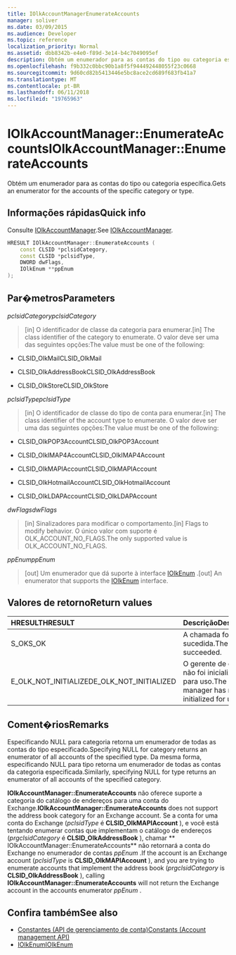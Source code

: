```yaml
---
title: IOlkAccountManagerEnumerateAccounts
manager: soliver
ms.date: 03/09/2015
ms.audience: Developer
ms.topic: reference
localization_priority: Normal
ms.assetid: dbb8342b-e4e0-f89d-3e14-b4c7049095ef
description: Obtém um enumerador para as contas do tipo ou categoria específica.
ms.openlocfilehash: f9b332c0bbc90b1a8f5f944492448055f23c0668
ms.sourcegitcommit: 9d60cd82b5413446e5bc8ace2cd689f683fb41a7
ms.translationtype: MT
ms.contentlocale: pt-BR
ms.lasthandoff: 06/11/2018
ms.locfileid: "19765963"
---
```

# <a name="iolkaccountmanagerenumerateaccounts"></a><span data-ttu-id="5aa3f-103">IOlkAccountManager::EnumerateAccounts</span><span class="sxs-lookup"><span data-stu-id="5aa3f-103">IOlkAccountManager::EnumerateAccounts</span></span>

<span data-ttu-id="5aa3f-104">Obtém um enumerador para as contas do tipo ou categoria específica.</span><span class="sxs-lookup"><span data-stu-id="5aa3f-104">Gets an enumerator for the accounts of the specific category or type.</span></span>
  
## <a name="quick-info"></a><span data-ttu-id="5aa3f-105">Informações rápidas</span><span class="sxs-lookup"><span data-stu-id="5aa3f-105">Quick info</span></span>

<span data-ttu-id="5aa3f-106">Consulte [IOlkAccountManager](iolkaccountmanager.md).</span><span class="sxs-lookup"><span data-stu-id="5aa3f-106">See [IOlkAccountManager](iolkaccountmanager.md).</span></span>
  
```cpp
HRESULT IOlkAccountManager::EnumerateAccounts (  
    const CLSID *pclsidCategory, 
    const CLSID *pclsidType, 
    DWORD dwFlags, 
    IOlkEnum **ppEnum 
);

```

## <a name="parameters"></a><span data-ttu-id="5aa3f-107">Par�metros</span><span class="sxs-lookup"><span data-stu-id="5aa3f-107">Parameters</span></span>

<span data-ttu-id="5aa3f-108">_pclsidCategory_</span><span class="sxs-lookup"><span data-stu-id="5aa3f-108">_pclsidCategory_</span></span>
  
> <span data-ttu-id="5aa3f-109">[in] O identificador de classe da categoria para enumerar.</span><span class="sxs-lookup"><span data-stu-id="5aa3f-109">[in] The class identifier of the category to enumerate.</span></span> <span data-ttu-id="5aa3f-110">O valor deve ser uma das seguintes opções:</span><span class="sxs-lookup"><span data-stu-id="5aa3f-110">The value must be one of the following:</span></span>
    
   - <span data-ttu-id="5aa3f-111">CLSID_OlkMail</span><span class="sxs-lookup"><span data-stu-id="5aa3f-111">CLSID_OlkMail</span></span> 
    
   -  <span data-ttu-id="5aa3f-112">CLSID_OlkAddressBook</span><span class="sxs-lookup"><span data-stu-id="5aa3f-112">CLSID_OlkAddressBook</span></span> 
    
   - <span data-ttu-id="5aa3f-113">CLSID_OlkStore</span><span class="sxs-lookup"><span data-stu-id="5aa3f-113">CLSID_OlkStore</span></span> 
    
<span data-ttu-id="5aa3f-114">_pclsidType_</span><span class="sxs-lookup"><span data-stu-id="5aa3f-114">_pclsidType_</span></span>
  
> <span data-ttu-id="5aa3f-115">[in] O identificador de classe do tipo de conta para enumerar.</span><span class="sxs-lookup"><span data-stu-id="5aa3f-115">[in] The class identifier of the account type to enumerate.</span></span> <span data-ttu-id="5aa3f-116">O valor deve ser uma das seguintes opções:</span><span class="sxs-lookup"><span data-stu-id="5aa3f-116">The value must be one of the following:</span></span>
    
   - <span data-ttu-id="5aa3f-117">CLSID_OlkPOP3Account</span><span class="sxs-lookup"><span data-stu-id="5aa3f-117">CLSID_OlkPOP3Account</span></span>
    
   - <span data-ttu-id="5aa3f-118">CLSID_OlkIMAP4Account</span><span class="sxs-lookup"><span data-stu-id="5aa3f-118">CLSID_OlkIMAP4Account</span></span>
    
   - <span data-ttu-id="5aa3f-119">CLSID_OlkMAPIAccount</span><span class="sxs-lookup"><span data-stu-id="5aa3f-119">CLSID_OlkMAPIAccount</span></span>
    
   - <span data-ttu-id="5aa3f-120">CLSID_OlkHotmailAccount</span><span class="sxs-lookup"><span data-stu-id="5aa3f-120">CLSID_OlkHotmailAccount</span></span>
    
   - <span data-ttu-id="5aa3f-121">CLSID_OlkLDAPAccount</span><span class="sxs-lookup"><span data-stu-id="5aa3f-121">CLSID_OlkLDAPAccount</span></span>
    
<span data-ttu-id="5aa3f-122">_dwFlags_</span><span class="sxs-lookup"><span data-stu-id="5aa3f-122">_dwFlags_</span></span>
  
> <span data-ttu-id="5aa3f-123">[in] Sinalizadores para modificar o comportamento.</span><span class="sxs-lookup"><span data-stu-id="5aa3f-123">[in] Flags to modify behavior.</span></span> <span data-ttu-id="5aa3f-124">O único valor com suporte é OLK_ACCOUNT_NO_FLAGS.</span><span class="sxs-lookup"><span data-stu-id="5aa3f-124">The only supported value is OLK_ACCOUNT_NO_FLAGS.</span></span>
    
<span data-ttu-id="5aa3f-125">_ppEnum_</span><span class="sxs-lookup"><span data-stu-id="5aa3f-125">_ppEnum_</span></span>
  
> <span data-ttu-id="5aa3f-126">[out] Um enumerador que dá suporte à interface [IOlkEnum](iolkenum.md) .</span><span class="sxs-lookup"><span data-stu-id="5aa3f-126">[out] An enumerator that supports the [IOlkEnum](iolkenum.md) interface.</span></span> 
    
## <a name="return-values"></a><span data-ttu-id="5aa3f-127">Valores de retorno</span><span class="sxs-lookup"><span data-stu-id="5aa3f-127">Return values</span></span>

|<span data-ttu-id="5aa3f-128">**HRESULT**</span><span class="sxs-lookup"><span data-stu-id="5aa3f-128">**HRESULT**</span></span>|<span data-ttu-id="5aa3f-129">**Descrição**</span><span class="sxs-lookup"><span data-stu-id="5aa3f-129">**Description**</span></span>|
|:-----|:-----|
|<span data-ttu-id="5aa3f-130">S_OK</span><span class="sxs-lookup"><span data-stu-id="5aa3f-130">S_OK</span></span>  <br/> |<span data-ttu-id="5aa3f-131">A chamada foi bem-sucedida.</span><span class="sxs-lookup"><span data-stu-id="5aa3f-131">The call succeeded.</span></span>  <br/> |
|<span data-ttu-id="5aa3f-132">E_OLK_NOT_INITIALIZED</span><span class="sxs-lookup"><span data-stu-id="5aa3f-132">E_OLK_NOT_INITIALIZED</span></span>  <br/> |<span data-ttu-id="5aa3f-133">O gerente de conta não foi inicializado para uso.</span><span class="sxs-lookup"><span data-stu-id="5aa3f-133">The account manager has not been initialized for use.</span></span>  <br/> |
   
## <a name="remarks"></a><span data-ttu-id="5aa3f-134">Coment�rios</span><span class="sxs-lookup"><span data-stu-id="5aa3f-134">Remarks</span></span>

<span data-ttu-id="5aa3f-135">Especificando NULL para categoria retorna um enumerador de todas as contas do tipo especificado.</span><span class="sxs-lookup"><span data-stu-id="5aa3f-135">Specifying NULL for category returns an enumerator of all accounts of the specified type.</span></span> <span data-ttu-id="5aa3f-136">Da mesma forma, especificando NULL para tipo retorna um enumerador de todas as contas da categoria especificada.</span><span class="sxs-lookup"><span data-stu-id="5aa3f-136">Similarly, specifying NULL for type returns an enumerator of all accounts of the specified category.</span></span>
  
 <span data-ttu-id="5aa3f-137">**IOlkAccountManager::EnumerateAccounts** não oferece suporte a categoria do catálogo de endereços para uma conta do Exchange.</span><span class="sxs-lookup"><span data-stu-id="5aa3f-137">**IOlkAccountManager::EnumerateAccounts** does not support the address book category for an Exchange account.</span></span> <span data-ttu-id="5aa3f-138">Se a conta for uma conta do Exchange (*pclsidType* é **CLSID_OlkMAPIAccount** ), e você está tentando enumerar contas que implementam o catálogo de endereços (*prgclsidCategory* é **CLSID_OlkAddressBook** ), chamar ** IOlkAccountManager::EnumerateAccounts** não retornará a conta do Exchange no enumerador de contas *ppEnum* .</span><span class="sxs-lookup"><span data-stu-id="5aa3f-138">If the account is an Exchange account (*pclsidType*  is **CLSID_OlkMAPIAccount** ), and you are trying to enumerate accounts that implement the address book (*prgclsidCategory*  is **CLSID_OlkAddressBook** ), calling **IOlkAccountManager::EnumerateAccounts** will not return the Exchange account in the accounts enumerator  *ppEnum*  .</span></span> 
  
## <a name="see-also"></a><span data-ttu-id="5aa3f-139">Confira também</span><span class="sxs-lookup"><span data-stu-id="5aa3f-139">See also</span></span>

- [<span data-ttu-id="5aa3f-140">Constantes (API de gerenciamento de conta)</span><span class="sxs-lookup"><span data-stu-id="5aa3f-140">Constants (Account management API)</span></span>](constants-account-management-api.md)  
- [<span data-ttu-id="5aa3f-141">IOlkEnum</span><span class="sxs-lookup"><span data-stu-id="5aa3f-141">IOlkEnum</span></span>](iolkenum.md)

